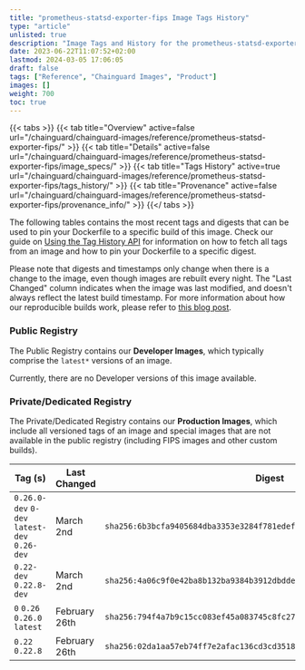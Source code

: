 ```yaml
---
title: "prometheus-statsd-exporter-fips Image Tags History"
type: "article"
unlisted: true
description: "Image Tags and History for the prometheus-statsd-exporter-fips Chainguard Image"
date: 2023-06-22T11:07:52+02:00
lastmod: 2024-03-05 17:06:05
draft: false
tags: ["Reference", "Chainguard Images", "Product"]
images: []
weight: 700
toc: true
---
```


{{< tabs >}}
{{< tab title="Overview" active=false url="/chainguard/chainguard-images/reference/prometheus-statsd-exporter-fips/" >}}
{{< tab title="Details" active=false url="/chainguard/chainguard-images/reference/prometheus-statsd-exporter-fips/image_specs/" >}}
{{< tab title="Tags History" active=true url="/chainguard/chainguard-images/reference/prometheus-statsd-exporter-fips/tags_history/" >}}
{{< tab title="Provenance" active=false url="/chainguard/chainguard-images/reference/prometheus-statsd-exporter-fips/provenance_info/" >}}
{{</ tabs >}}

The following tables contains the most recent tags and digests that can be used to pin your Dockerfile to a specific build of this image. Check our guide on [Using the Tag History API](/chainguard/chainguard-images/using-the-tag-history-api/) for information on how to fetch all tags from an image and how to pin your Dockerfile to a specific digest.

Please note that digests and timestamps only change when there is a change to the image, even though images are rebuilt every night. The "Last Changed" column indicates when the image was last modified, and doesn't always reflect the latest build timestamp. For more information about how our reproducible builds work, please refer to [this blog post](https://www.chainguard.dev/unchained/reproducing-chainguards-reproducible-image-builds).

### Public Registry
The Public Registry contains our **Developer Images**, which typically comprise the `latest*` versions of an image.

Currently, there are no Developer versions of this image available.

### Private/Dedicated Registry
The Private/Dedicated Registry contains our **Production Images**, which include all versioned tags of an image and special images that are not available in the public registry (including FIPS images and other custom builds).

| Tag (s)                                       | Last Changed  | Digest                                                                    |
|-----------------------------------------------|---------------|---------------------------------------------------------------------------|
|  `0.26.0-dev` `0-dev` `latest-dev` `0.26-dev` | March 2nd     | `sha256:6b3bcfa9405684dba3353e3284f781edefe2a2d1e0bdd0d74110ba8bd2fe72a2` |
|  `0.22-dev` `0.22.8-dev`                      | March 2nd     | `sha256:4a06c9f0e42ba8b132ba9384b3912dbddef24fca8086a5f90e6eec9ff1c4cc5d` |
|  `0` `0.26` `0.26.0` `latest`                 | February 26th | `sha256:794f4a7b9c15cc083ef45a083745c8fc278944acdba8b93b5e54f3b9244ab411` |
|  `0.22` `0.22.8`                              | February 26th | `sha256:02da1aa57eb74ff7e2afac136cd3cd3518332594ed2f9a3421c8507c29c1c3b2` |

